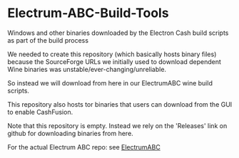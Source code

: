 # Electrum-ABC-Build-Tools
Windows and other binaries downloaded by the Electron Cash build scripts as part of the build process

We needed to create this repository (which basically hosts binary files) because the SourceForge URLs we initially used to download dependent Wine binaries was unstable/ever-changing/unreliable.

So instead we will download from here in our ElectrumABC wine build scripts.

This repository also hosts tor binaries that users can download from the GUI to enable CashFusion.

Note that this repository is empty.  Instead we rely on the 'Releases' link on github for downloading binaries from here.


For the actual Electrum ABC repo: see [ElectrumABC](https://github.com/Bitcoin-ABC/ElectrumABC)

